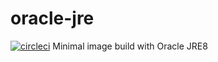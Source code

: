 # oracle-jre

[![circleci][circleci]](https://circleci.com/gh/vektorcloud/oracle-jre)
Minimal image build with Oracle JRE8

[circleci]: https://img.shields.io/circleci/build/gh/vektorcloud/oracle-jre?color=1dd6c9&logo=CircleCI&logoColor=1dd6c9&style=for-the-badge "oracle-jre"
